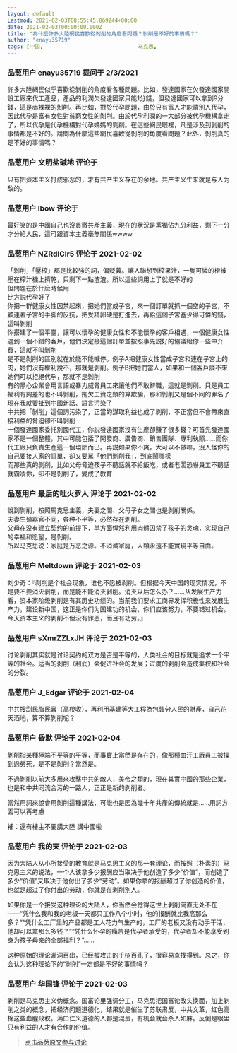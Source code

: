 ```yaml
---
layout: default
Lastmod: 2021-02-03T08:55:45.869244+00:00
date: 2021-02-03T00:00:00.000Z
title: "為什麼許多大陸網民喜歡從剝削的角度看問題？剝削是不好的事情嗎？"
author: "enayu35719"
tags: [中国,								马克思,								GFW,								粉红,								大陆]
---
```



### 品葱用户 **enayu35719** 提问于 2/3/2021
    
許多大陸網民似乎喜歡從剝削的角度看各種問題。比如，發達國家在欠發達國家開設工廠來代工產品，產品的利潤欠發達國家只能1分錢，但發達國家可以拿到9分錢，這是赤裸裸的剝削。再比如，對於代孕問題，由於只有富人才能請別人代孕，因此代孕是富有女性對貧窮女性的剝削。由於代孕利潤的一大部分被代孕機構拿走了，所以代孕是代孕機構對代孕媽媽的剝削。在這些網民眼裡，凡是涉及到剝削的事情都是不好的。請問為什麼這些網民喜歡從剝削的角度看問題？此外，剝削真的是不好的事情嗎？
    
                

### 品葱用户 **文明盐碱地** 评论于 
        
只有把资本主义打成邪恶的，才有共产主义存在的余地。共产主义生来就是与人为敌的。
        
                

### 品葱用户 **lbow** 评论于 
        
最好笑的是中國自己也沒貫徹共產主義，現在的狀況是黨獨佔九分利益，剩下一分才分給人民，這可跟資本主義毫無關係wwww
        
                

### 品葱用户 **NZRdlClr5** 评论于 2021-02-02
        
「剝削」「壓榨」都是比較強的詞，偏貶義。讓人聯想到榨果汁，一隻可憐的橙被壓在榨汁機上擠乾，只剩下一點渣渣。所以這些詞用上了就是不好的  
但問題在於什麽時候用  
比方説代孕好了  
你把一群健康女性囚禁起來，把她們當成子宮，來一個訂單就抓一個空的子宮，不顧連著子宮的手脚的反抗，把受精卵硬是打進去，再給這個子宮塞少得可憐的錢，這叫剝削  
你搭建了一個平臺，讓可以懷孕的健康女性和不能懷孕的客戶相遇，一個健康女性遇到一個不錯的客戶，他們決定接這個訂單並按照事先説好的協議給你一些中介費，這就不叫剝削  
是不是剝削的區別就在於能不能喊停。例子A把健康女性當成子宮和連在子宮上的肉，她們沒有權利說不，那就是剝削。例子B把她們當人，如果和一個客戶談不來她們可以拒絕代孕，那就不是剝削  
有的黑心企業會用言語或暴力威脅員工來讓他們不敢辭職，這就是剝削。只是員工福利有夠差的也不叫剝削，拖欠工資之類的算欺騙，那和剝削又是個不同的罪名了  
現在我就要扯到中國新話、語言污染了  
中共把「剝削」這個詞污染了，正當的謀取利益也成了剝削，不正當但不會帶來直接利益的脅迫卻不叫剝削  
一個發達國家委托別國代工，你説發達國家沒有生產卻賺了很多錢？可首先發達國家不是一個整體，其中可能包括了開發商、廣告商、銷售團隊、專利執照……而你代工廠只負責生產這一個環節而已。再説如果你不爽，大可以不做嘛，沒人怪你的  
自己要接人家的訂單，卻又要駡「他們剝削我」，到底鬧哪樣  
而那些真的剝削，比如父母脅迫孩子不聽話就不給飯吃，或者老闆恐嚇員工不聽話就霸凌你，卻不是剝削了，變成了教育
        
                

### 品葱用户 **最后的吐火罗人** 评论于 2021-02-02
        
說到剝削，按照馬克思主義，夫妻之間、父母子女之間也是剝削關係。  
夫妻生殖器官不同，各种不平等，必然存在剝削。  
父母在没有建立契约的前提下，单方面悍然利用肉體囚禁了孩子的灵魂，实现自己的幸福和愿望，是剝削。  
所以马克思说：家庭是万恶之源。不消滅家庭，人類永遠不能實現平等自由。
        
                

### 品葱用户 **Meltdown** 评论于 2021-02-03
        
刘少奇：『剥削是个社会现象，谁也不愿被剥削。但根据今天中国的现实情况，不是要不要消灭剥削，而是能不能消灭剥削。消灭以后怎么办？……从发展生产力看，资本家阶级剥削是有其历史功绩的。当前我们要求工商界发挥积极性来发展生产力，建设新中国，这正是你们为国建功的机会，你们应该努力，不要错过机会。今天资本主义的剥削不但没有罪恶，而且有功劳。』
        
                

### 品葱用户 **sXmrZZLxJH** 评论于 2021-02-03
        
讨论剥削其实就是讨论契约的双方是否是平等的，人类社会的目标就是追求一个平等的社会。适当的剥削（利润）会促进社会的发展；过度的剥削会造成集权和社会的分裂。
        
                

### 品葱用户 **J_Edgar** 评论于 2021-02-04
        
中共搜刮民脂民膏（高稅收），再利用基建等大工程為包裝分人民的財產，自己花天酒地，算不算剝削呢？
        
                

### 品葱用户 **昏默** 评论于 2021-02-04
        
剝削指某種極端不平等的平等，而事實上當然是存在的，像那種血汗工廠員工被操到過勞死，是不是剝削？當然是。  
  
不過剝削以前大多用來攻擊中共的敵人，美帝之類的，現在其實中國的那些企業，也是和中共同流合污的一路人，正正是新的剝削者。  
  
當然用詞來說會用剝削這種講法，可能也是因為幾十年共產的傳統就是......用詞方面可以再考慮  
  
補：還有樓主不要講大陸 講中國啦
        
                

### 品葱用户 **我的天** 评论于 2021-02-03
        
因为大陆人从小所接受的教育就是马克思主义的那一套理论，而按照（朴素的）马克思主义的说法，一个人该拿多少报酬应当取决于他创造了多少“价值”，而创造了多少“价值”又取决于他付出了多少“劳动”。如果你拿的报酬超过了你创造的价值，也就是超过了你付出的劳动，你就是在剥削别人。  
  
如果你是一个接受这种理论的大陆人，你当然会觉得这世上剥削简直无处不在——“凭什么我和我的老板一天都只工作八个小时，他的报酬就比我高那么多？”“凭什么工厂里的产品都是工人花力气生产的，工厂的老板又没有动手干活，他却可以拿那么多钱？”“凭什么怀孕的痛苦是代孕者承受的，代孕者却不能享受到身为孩子母亲的全部福利？”……  
  
这种原始的理论漏洞百出，已经被攻击的千疮百孔了，很容易查找得到。总之，你会认为这种理论下的“剥削”一定都是不好的事情吗？
        
                

### 品葱用户 **华国锋** 评论于 2021-02-03
        
剥削是马克思主义伪概念。国富论里强调分工，马克思把国富论改头换面，加上剥削之类的概念，把经济问题道德化，结果就是催生了苏联肃反，中共文革，红色高棉这些血腥政权。满口仁义道德的人都是混蛋，有机会就会杀人如麻。反倒是眼里只有利益的人才有合作的价值。
        
                





> [点击品葱原文参与讨论](https://pincong.rocks/question/36086)

